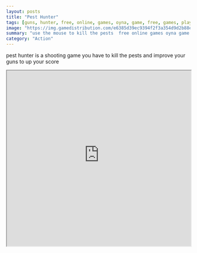 ```yaml
---
layout: posts
title: "Pest Hunter"
tags: [guns, hunter, free, online, games, oyna, game, free, games, play, play, games]
image: "https://img.gamedistribution.com/e6385d39ec9394f2f3a354d9d2b88eec.jpg"
summary: "use the mouse to kill the pests  free online games oyna game free games play play games"
category: "Action"
---
```


pest hunter is a shooting game you have to kill the pests and improve your guns to up your score

<iframe width="100%" height="480px;" src="https://flash.gamedistribution.com?game=e6385d39ec9394f2f3a354d9d2b88eec"></iframe>
